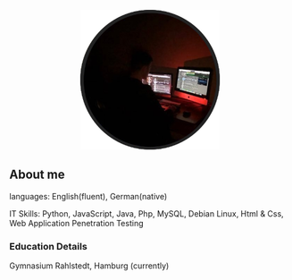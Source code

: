 <p align="center">
  <img width="250" height="250" src="profileimage3.png">
</p>

## About me

languages:
English(fluent), German(native)

IT Skills:
Python, JavaScript, Java, Php, MySQL, Debian Linux, Html & Css, Web Application Penetration Testing

### Education Details

Gymnasium Rahlstedt, Hamburg (currently)

